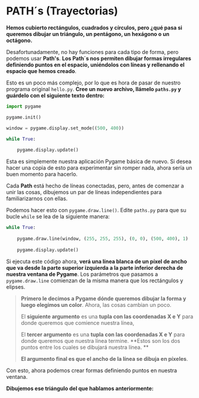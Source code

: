 # PATH´s (Trayectorias) 
**Hemos cubierto rectángulos, cuadrados y círculos, pero ¿qué pasa si queremos dibujar un triángulo, un pentágono, un hexágono o un octágono.**

Desafortunadamente, no hay funciones para cada tipo de forma, pero podemos usar **Path's**. **Los Path´s nos permiten dibujar formas irregulares definiendo puntos en el espacio, uniéndolos con líneas y rellenando el espacio que hemos creado**.

Esto es un poco más complejo, por lo que es hora de pasar de nuestro programa original `hello.py`. **Cree un nuevo archivo, llámelo `paths.py` y guárdelo con el siguiente texto dentro:**

```python
import pygame 

pygame.init()

window = pygame.display.set_mode((500, 400))

while True:    
    
    pygame.display.update()
```
Esta es simplemente nuestra aplicación Pygame básica de nuevo. Si desea hacer una copia de esto para experimentar sin romper nada, ahora sería un buen momento para hacerlo. 

Cada **Path** está hecho de líneas conectadas, pero, antes de comenzar a unir las cosas, dibujemos un par de líneas independientes para familiarizarnos con ellas. 

Podemos hacer esto con `pygame.draw.line()`. Edite `paths.py` para que su bucle `while` se lea de la siguiente manera:

```python
while True:    
    
    pygame.draw.line(window, (255, 255, 255), (0, 0), (500, 400), 1)
        
    pygame.display.update()
```
Si ejecuta este código ahora, **verá una línea blanca de un píxel de ancho que va desde la parte superior izquierda a la parte inferior derecha de nuestra ventana de Pygame**. Los parámetros que pasamos a `pygame.draw.line` comienzan de la misma manera que los rectángulos y elipses. 
> **Primero le decimos a Pygame dónde queremos dibujar la forma y luego elegimos un color**. Ahora, las cosas cambian un poco. 
> 
> El **siguiente argumento** es una **tupla con las coordenadas X e Y** para donde queremos que comience nuestra línea, 
> 
> El **tercer argumento** es una **tupla con las coordenadas X e Y** para donde queremos que nuestra línea termine. **Estos son los dos puntos entre los cuales se dibujará nuestra línea. **
> 
> **El argumento final es que el ancho de la línea se dibuja en píxeles**.

Con esto, ahora podemos crear formas definiendo puntos en nuestra ventana. 

**Dibujemos ese triángulo del que hablamos anteriormente:**

<!--stackedit_data:
eyJoaXN0b3J5IjpbLTEzNTgzNzIxNzAsMTU4MzQxNDE4OF19
-->